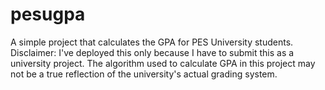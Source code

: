 # pesugpa
A simple project that calculates the GPA for PES University students.
Disclaimer: I've deployed this only because I have to submit this as a university project. The algorithm used to calculate GPA in this project may not be a true reflection of the university's actual grading system.
